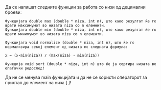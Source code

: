 Да се напишат следните функции за работа со низи од децимални броеви:

    Функцијата double max (double * niza, int n), што како резултат ќе го врати максимумот во низата niza со n елементи.
    Функцијата double min (double * niza, int n), што како резултат ќе го врати минимумот во низата niza со n елементи.

    Функцијата void normalize (double * niza, int n), што ќе го нормализира секој елемент од низата по следната формула:

    x = (x-min(niza)) / (max(niza) - min(niza))

    Функција void sort (double * niza, int n) што ќе ја сортира низата во опаѓачки редослед!

Да не се менува main функцијата и да не се користи операторот за пристап до елемент на низа [ ]!